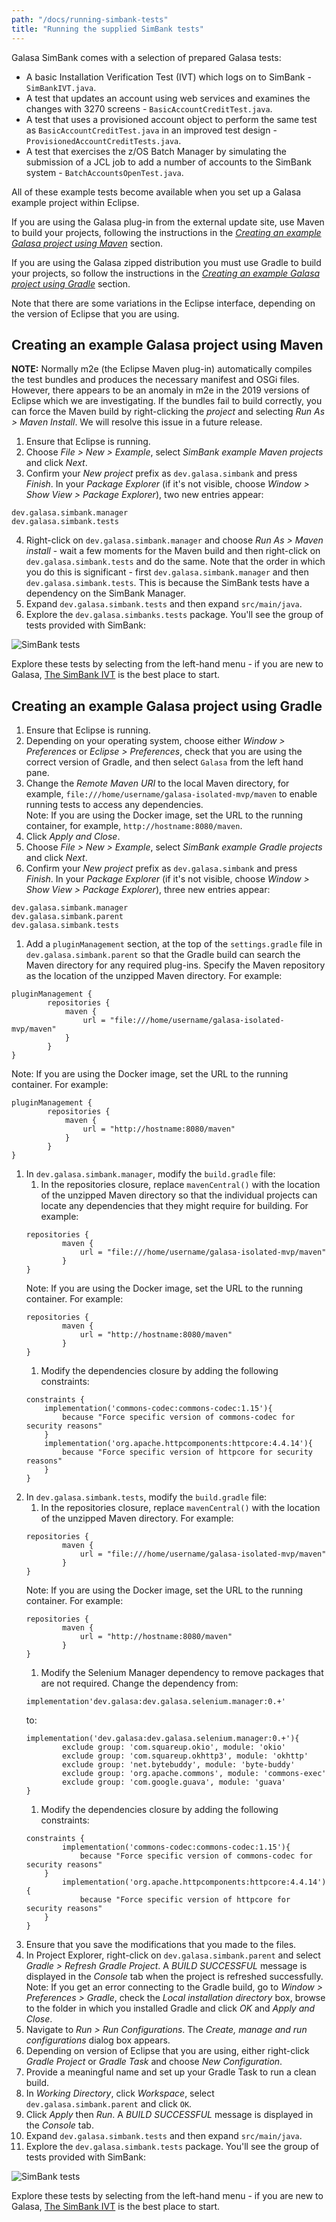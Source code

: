 ```yaml
---
path: "/docs/running-simbank-tests"
title: "Running the supplied SimBank tests"
---
```


Galasa SimBank comes with a selection of prepared Galasa tests:

- A basic Installation Verification Test (IVT) which logs on to SimBank  - `SimBankIVT.java`.
- A test that updates an account using web services and examines the changes with 3270 screens - `BasicAccountCreditTest.java`.
- A test that uses a provisioned account object to perform the same test as `BasicAccountCreditTest.java` in an improved test design - `ProvisionedAccountCreditTests.java`.
- A test that exercises the z/OS Batch Manager by simulating the submission of a JCL job to add a number of accounts to the SimBank system - `BatchAccountsOpenTest.java`.

All of these example tests become available when you set up a Galasa example project within Eclipse. 

If you are using the Galasa plug-in from the external update site, use Maven to build your projects, following the instructions in the [_Creating an example Galasa project using Maven_](#headmaven) section.

If you are using the Galasa zipped distribution you must use Gradle to build your projects, so follow the instructions in the [_Creating an example Galasa project using Gradle_](#headgradle) section. 

Note that there are some variations in the Eclipse interface, depending on the version of Eclipse that you are using.

## <a name="headmaven"></a>Creating an example Galasa project using Maven

<b>NOTE:</b> Normally m2e (the Eclipse Maven plug-in) automatically compiles the test bundles and produces the necessary manifest and OSGi files. However, there appears to be an anomaly in m2e in the 2019 versions of Eclipse which we are investigating. If the bundles fail to build correctly, you can force the Maven build by right-clicking the _project_ and selecting _Run As > Maven Install_. We will resolve this issue in a future release.

1. Ensure that Eclipse is running.
2. Choose _File > New > Example_, select _SimBank example Maven projects_ and click _Next_.
3. Confirm your _New project_ prefix as `dev.galasa.simbank` and press _Finish_. In your _Package Explorer_ (if it's not visible, choose _Window > Show View > Package Explorer_), two new entries appear:  
```  
dev.galasa.simbank.manager  
dev.galasa.simbank.tests  
```  
4. Right-click on `dev.galasa.simbank.manager` and choose _Run As > Maven install_ - wait a few moments for the Maven build and then right-click on `dev.galasa.simbank.tests` and do the same. Note that the order in which you do this is significant - first `dev.galasa.simbank.manager` and then `dev.galasa.simbank.tests`. This is because the SimBank tests have a dependency on the SimBank Manager.
5. Expand `dev.galasa.simbank.tests` and then expand `src/main/java`. 
6. Explore the `dev.galasa.simbanks.tests` package. You'll see the group of tests provided with SimBank:

![SimBank tests](./provided-tests.png)

Explore these tests by selecting from the left-hand menu - if you are new to Galasa, [The SimBank IVT](/docs/running-simbank-tests/simbank-IVT) is the best place to start.

## <a name="headgradle"></a>Creating an example Galasa project using Gradle

1. Ensure that Eclipse is running.
1. Depending on your operating system, choose either _Window > Preferences_ or _Eclipse > Preferences_, check that you are using the correct version of Gradle, and then select `Galasa` from the left hand pane.
1. Change the _Remote Maven URI_ to the local Maven directory, for example, `file:///home/username/galasa-isolated-mvp/maven` to enable running tests to access any dependencies. <br>
Note: If you are using the Docker image, set the URL to the running container, for example, `http://hostname:8080/maven`.
1. Click _Apply and Close_.
1. Choose _File > New > Example_, select _SimBank example Gradle projects_ and click _Next_.
1. Confirm your _New project_ prefix as `dev.galasa.simbank` and press _Finish_. In your _Package Explorer_ (if it's not visible, choose _Window > Show View > Package Explorer_), three new entries appear:  
``` 
dev.galasa.simbank.manager   
dev.galasa.simbank.parent
dev.galasa.simbank.tests  
```  
1. Add a `pluginManagement` section, at the top of the `settings.gradle` file in `dev.galasa.simbank.parent` so that the Gradle build can search the Maven directory for any required plug-ins. Specify the Maven repository as the location of the unzipped Maven directory. For example:
```dev.galasa.simbank.parent - settings.gradle file
pluginManagement {
        repositories {
            maven {
                url = "file:///home/username/galasa-isolated-mvp/maven"
            }
        }
}
```
Note: If you are using the Docker image, set the URL to the running container. For example:
```dev.galasa.simbank.parent - settings.gradle file
pluginManagement {
        repositories {
            maven {
                url = "http://hostname:8080/maven"
            }
        }
}
```  
1. In `dev.galasa.simbank.manager`, modify the `build.gradle` file:
    1. In the repositories closure, replace `mavenCentral()` with the location of the unzipped Maven directory so that the individual projects can locate any dependencies that they might require for building. For example:
    ```dev.galasa.simbank.manager - build.gradle file
    repositories {
            maven {
                url = "file:///home/username/galasa-isolated-mvp/maven"
            }
    }
    ```
    Note: If you are using the Docker image, set the URL to the running container. For example:
    ```dev.galasa.simbank.manager - build.gradle file
    repositories {
            maven {
                url = "http://hostname:8080/maven"
            }
    }
    ```
    1. Modify the dependencies closure by adding the following constraints:
    ```dev.galasa.simbank.manager - build.gradle file
    constraints {
	    implementation('commons-codec:commons-codec:1.15'){
	    	because "Force specific version of commons-codec for security reasons"
	    }
	    implementation('org.apache.httpcomponents:httpcore:4.4.14'){
	    	because "Force specific version of httpcore for security reasons"
	    }
    } 
    ```
1. In `dev.galasa.simbank.tests`, modify the `build.gradle` file:
    1. In the repositories closure, replace `mavenCentral()` with the location of the unzipped Maven directory. For example:
    ```dev.galasa.simbank.tests - build.gradle file
    repositories {
            maven {
                url = "file:///home/username/galasa-isolated-mvp/maven"
            }
    }
    ```
    Note: If you are using the Docker image, set the URL to the running container. For example:
    ```dev.galasa.simbank.tests - build.gradle file
    repositories {
            maven {
                url = "http://hostname:8080/maven"
            }
    }
    ```
    1. Modify the Selenium Manager dependency to remove packages that are not required. Change the dependency from:
    ```dev.galasa.simbank.tests - build.gradle file
    implementation'dev.galasa:dev.galasa.selenium.manager:0.+'
    ```
    to:
    ```dev.galasa.simbank.tests - build.gradle file
    implementation('dev.galasa:dev.galasa.selenium.manager:0.+'){
            exclude group: 'com.squareup.okio', module: 'okio'
            exclude group: 'com.squareup.okhttp3', module: 'okhttp'
            exclude group: 'net.bytebuddy', module: 'byte-buddy'
            exclude group: 'org.apache.commons', module: 'commons-exec'
            exclude group: 'com.google.guava', module: 'guava'
    }
    ```
    1. Modify the dependencies closure by adding the following constraints: 
    ```dev.galasa.simbank.tests - build.gradle file
    constraints {
	        implementation('commons-codec:commons-codec:1.15'){
	    	    because "Force specific version of commons-codec for security reasons"
	    }
	        implementation('org.apache.httpcomponents:httpcore:4.4.14'){
	    	    because "Force specific version of httpcore for security reasons"
	    }
    } 
    ```
1. Ensure that you save the modifications that you made to the files.
1. In Project Explorer, right-click on `dev.galasa.simbank.parent` and select _Gradle > Refresh Gradle Project_. A _BUILD SUCCESSFUL_ message is displayed in the _Console_ tab when the project is refreshed successfully.<br>
Note: If you get an error connecting to the Gradle build, go to _Window > Preferences > Gradle_,  check the _Local installation directory_ box, browse to the folder in which you installed Gradle and click _OK_ and _Apply and Close_.
1. Navigate to *Run > Run Configurations*. The *Create, manage and run configurations* dialog box appears. 
1. Depending on version of Eclipse that you are using, either right-click *Gradle Project* or *Gradle Task* and choose *New Configuration*. 
1. Provide a meaningful name and set up your Gradle Task to run a clean build. 
1. In _Working Directory_, click *Workspace*, select `dev.galasa.simbank.parent` and click `OK`.
1. Click _Apply_ then _Run_. A _BUILD SUCCESSFUL_ message is displayed in the _Console_ tab.
1. Expand `dev.galasa.simbank.tests` and then expand `src/main/java`.
1. Explore the `dev.galasa.simbank.tests` package. You'll see the group of tests provided with SimBank:

![SimBank tests](./gradle-tests.png)

Explore these tests by selecting from the left-hand menu - if you are new to Galasa, [The SimBank IVT](/docs/running-simbank-tests/simbank-IVT) is the best place to start.
